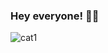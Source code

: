 ### Hey everyone! 🤖👾

![cat1](https://user-images.githubusercontent.com/95926496/227261506-914b03d2-d1b4-4ac2-ac8f-95b2289b27bd.gif)

